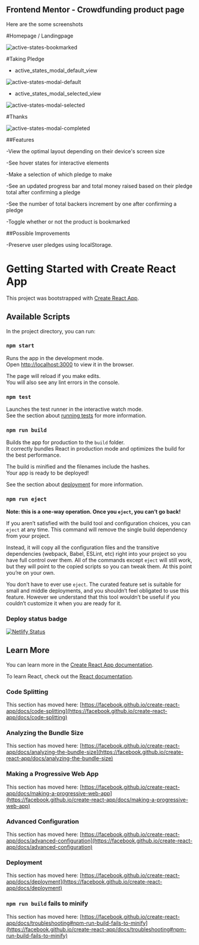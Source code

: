 ## Frontend Mentor - Crowdfunding product page
Here are the some screenshots

#Homepage / Landingpage

![active-states-bookmarked](https://user-images.githubusercontent.com/30066889/120340064-4e46f480-c313-11eb-86b2-269e4d001320.jpg)

#Taking Pledge 
- active_states_modal_default_view

![active-states-modal-default](https://user-images.githubusercontent.com/30066889/120340591-cdd4c380-c313-11eb-9704-9251d32c254e.jpg)

- active_states_modal_selected_view

![active-states-modal-selected](https://user-images.githubusercontent.com/30066889/120340899-0a082400-c314-11eb-95a6-4da19183ec7d.jpg)

#Thanks

![active-states-modal-completed](https://user-images.githubusercontent.com/30066889/120341170-48054800-c314-11eb-9c74-e332d129159f.jpg)

##Features

-View the optimal layout depending on their device's screen size

-See hover states for interactive elements

-Make a selection of which pledge to make

-See an updated progress bar and total money raised based on their pledge total after confirming a pledge

-See the number of total backers increment by one after confirming a pledge

-Toggle whether or not the product is bookmarked

##Possible Improvements

-Preserve user pledges using localStorage.


# Getting Started with Create React App

This project was bootstrapped with [Create React App](https://github.com/facebook/create-react-app).

## Available Scripts

In the project directory, you can run:

### `npm start`

Runs the app in the development mode.\
Open [http://localhost:3000](http://localhost:3000) to view it in the browser.

The page will reload if you make edits.\
You will also see any lint errors in the console.

### `npm test`

Launches the test runner in the interactive watch mode.\
See the section about [running tests](https://facebook.github.io/create-react-app/docs/running-tests) for more information.

### `npm run build`

Builds the app for production to the `build` folder.\
It correctly bundles React in production mode and optimizes the build for the best performance.

The build is minified and the filenames include the hashes.\
Your app is ready to be deployed!

See the section about [deployment](https://facebook.github.io/create-react-app/docs/deployment) for more information.

### `npm run eject`

**Note: this is a one-way operation. Once you `eject`, you can’t go back!**

If you aren’t satisfied with the build tool and configuration choices, you can `eject` at any time. This command will remove the single build dependency from your project.

Instead, it will copy all the configuration files and the transitive dependencies (webpack, Babel, ESLint, etc) right into your project so you have full control over them. All of the commands except `eject` will still work, but they will point to the copied scripts so you can tweak them. At this point you’re on your own.

You don’t have to ever use `eject`. The curated feature set is suitable for small and middle deployments, and you shouldn’t feel obligated to use this feature. However we understand that this tool wouldn’t be useful if you couldn’t customize it when you are ready for it.

### Deploy status badge

[![Netlify Status](https://api.netlify.com/api/v1/badges/a3123da2-be2c-41db-b88e-0288d442e5e0/deploy-status)](https://app.netlify.com/sites/crowdfund7/deploys)

## Learn More

You can learn more in the [Create React App documentation](https://facebook.github.io/create-react-app/docs/getting-started).

To learn React, check out the [React documentation](https://reactjs.org/).

### Code Splitting

This section has moved here: [https://facebook.github.io/create-react-app/docs/code-splitting](https://facebook.github.io/create-react-app/docs/code-splitting)

### Analyzing the Bundle Size

This section has moved here: [https://facebook.github.io/create-react-app/docs/analyzing-the-bundle-size](https://facebook.github.io/create-react-app/docs/analyzing-the-bundle-size)

### Making a Progressive Web App

This section has moved here: [https://facebook.github.io/create-react-app/docs/making-a-progressive-web-app](https://facebook.github.io/create-react-app/docs/making-a-progressive-web-app)

### Advanced Configuration

This section has moved here: [https://facebook.github.io/create-react-app/docs/advanced-configuration](https://facebook.github.io/create-react-app/docs/advanced-configuration)

### Deployment

This section has moved here: [https://facebook.github.io/create-react-app/docs/deployment](https://facebook.github.io/create-react-app/docs/deployment)

### `npm run build` fails to minify

This section has moved here: [https://facebook.github.io/create-react-app/docs/troubleshooting#npm-run-build-fails-to-minify](https://facebook.github.io/create-react-app/docs/troubleshooting#npm-run-build-fails-to-minify)

